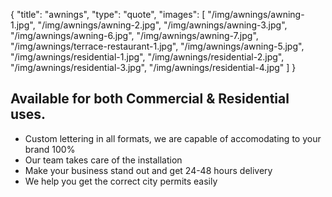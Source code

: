 {
  "title":  "awnings",
  "type": "quote",
  "images": [
    "/img/awnings/awning-1.jpg",
    "/img/awnings/awning-2.jpg",
    "/img/awnings/awning-3.jpg",
    "/img/awnings/awning-6.jpg",
    "/img/awnings/awning-7.jpg",
    "/img/awnings/terrace-restaurant-1.jpg",
    "/img/awnings/awning-5.jpg",
    "/img/awnings/residential-1.jpg",
    "/img/awnings/residential-2.jpg",
    "/img/awnings/residential-3.jpg",
    "/img/awnings/residential-4.jpg"
  ]
}

## Available for both Commercial & Residential uses.

* Custom lettering in all formats, we are capable of accomodating to your brand 100%
* Our team takes care of the installation
* Make your business stand out and get 24-48 hours delivery
* We help you get the correct city permits easily
